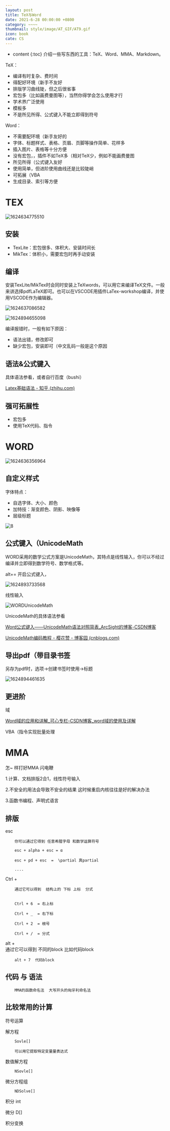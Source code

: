 ```yaml
---
layout: post
title: TeX与Word
date: 2021-6-28 00:00:00 +0800
category: ~~~~
thumbnail: style/image/AT_GIF/AT9.gif
icon: book
cate: CS
---
```



* content
{:toc}
介绍一些写东西的工具：TeX、Word、MMA、Markdown。

TeX：

- 编译有时复杂、费时间
- 得配好环境（新手不友好
- 排版学习曲线陡，但之后很省事
- 宏包多（比如画费曼图等），当然你得学会怎么使用才行
- 学术界广泛使用
- 模板多
- 不是所见所得、公式键入不能立即得到符号

Word：

- 不需要配环境（新手友好的
- 字体、标题样式、表格、页眉、页脚等操作简单、花样多
- 插入图片、表格等十分方便
- 没有宏包，，插件不如TeX多（相对TeX少，例如不能画费曼图
- 所见所得（公式键入友好 
- 使用简单，但进阶使用曲线还是比较陡峭
- 可拓展（VBA
- 生成目录、索引等方便







# TEX 

![1624634775510](style/image/2021-5-01-tex_word_assets/1624634775510.png)

## 安装

- TexLite：宏包很多、体积大、安装时间长
- MikTex：体积小，需要宏包时再手动安装

## 编译

安装TexLite/MikTex时会同时安装上TeXwords，可以用它来编译TeX文件。一般来讲选择pdfLaTeX即可。也可以在VSCODE用插件LaTex-workshop编译，并使用VSCODE作为编辑器。

![1624637086582](style/image/2021-5-01-tex_word_assets/1624637086582.png)

![1624894655098](style/image/2021-5-01-tex_word_assets/1624894655098.png)

编译报错时，一般有如下原因：

- 语法出错，修改即可
- 缺少宏包，安装即可（中文乱码一般是这个原因



## 语法&公式键入

具体语法参看，或者自行百度（bushi）

[Latex基础语法 - 知乎 (zhihu.com)](https://zhuanlan.zhihu.com/p/52347414)



## 强可拓展性

- 宏包多
- 使用TeX代码、指令



# WORD



![1624636356964](style/image/2021-5-01-tex_word_assets/1624636356964.png)



## 自定义样式

字体特点：

- 自选字体、大小、颜色
- 加特技：渐变颜色、阴影、映像等
- 层级标题

<!-- ![6](style/image/2021-5-01-tex_word_assets/6.png) -->

![8](style/image/2021-5-01-tex_word_assets/8.png)



##  公式键入（UnicodeMath

WORD采用的数学公式方案是UnicodeMath，其特点是线性输入，你可以不经过编译并立即得到数学符号、数学格式等。

alt+= 开启公式键入，



![1624893733568](style/image/2021-5-01-tex_word_assets/1624893733568.png)

线性输入

![WORDUnicodeMath](style/image/2021-5-01-tex_word_assets/WORDUnicodeMath.gif)

UnicodeMath的具体语法参看

[Word公式键入——UnicodeMath语法对照简表_ArcSight的博客-CSDN博客](https://blog.csdn.net/weixin_44224652/article/details/110673138)

[UnicodeMath编码教程 - 樱花赞 - 博客园 (cnblogs.com)](https://www.cnblogs.com/1024th/p/10393218.html#31-openclose分隔符)

 ## 导出pdf（带目录书签

另存为pdf时，选项→创建书签时使用→标题

![1624894461635](style/image/2021-5-01-tex_word_assets/1624894461635.png)



## 更进阶

域

[Word域的应用和详解_可心专栏-CSDN博客_word域的使用及详解](https://blog.csdn.net/songkexin/article/details/7304651)

VBA（指令实现批量处理


# MMA

<!-- 出一份MMA教程 -->
怎~ 样打好MMA 闪电鞭

1.计算、文档排版2合1，线性符号输入

2.不安全的用法会导致不安全的结果  这时候重启内核往往是好的解决办法 

3.函数书编程、声明式语言

## 排版

 


esc  

        你可以通过它得到 任意希腊字母 和数学运算符号  
    
        esc + alpha + esc = α
    
        esc + pd + esc  =  \partial 真partial
    
        ....




Ctrl + 
        
        通过它可以得到  结构上的 下标 上标  分式     


        Ctrl + 6  = 右上标
        
        Ctrl + _  = 右下标
    
        Ctrl + 2  = 根号
    
        Ctrl + /  = 分式



alt +  
        通过它可以得到  不同的block 比如代码block

        alt + 7  代码block





## 代码 与 语法

        MMA的函数命名法  大写开头的匈牙利命名法













## 比较常用的计算

符号运算

解方程

        Sovle[]
        
        可以用它提取特定变量量表达式

数值解方程 
        
        NSovle[]

微分方程组

        NDSolve[]

积分
        int
        
微分 
        D[]

积分变换




